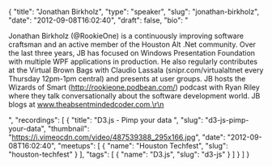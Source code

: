 {
  "title": "Jonathan Birkholz",
  "type": "speaker",
  "slug": "jonathan-birkholz",
  "date": "2012-09-08T16:02:40",
  "draft": false,
  "bio": "<p>Jonathan Birkholz (@RookieOne) is a continuously improving software craftsman and an active member of the Houston Alt .Net community. Over the last three years, JB has focused on Windows Presentation Foundation with multiple WPF applications in production. He also regularly contributes at the Virtual Brown Bags with Claudio Lassala (snipr.com/virtualaltnet every Thursday 12pm-1pm central) and presents at user groups. JB hosts the Wizards of Smart (http://rookieone.podbean.com/) podcast with Ryan Riley where they talk conversationally about the software development world. JB blogs at www.theabsentmindedcoder.com.\r\n</p>",
  "recordings": [
    {
      "title": "D3.js - Pimp your data  ",
      "slug": "d3-js-pimp-your-data",
      "thumbnail": "https://i.vimeocdn.com/video/487539388_295x166.jpg",
      "date": "2012-09-08T16:02:40",
      "meetups": [
        {
          "name": "Houston Techfest",
          "slug": "houston-techfest"
        }
      ],
      "tags": [
        {
          "name": "D3.js",
          "slug": "d3-js"
        }
      ]
    }
  ]
}